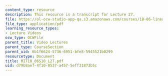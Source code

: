 ```yaml
---
content_type: resource
description: This resource is a transcript for Lecture 27.
file: https://ol-ocw-studio-app-qa.s3.amazonaws.com/courses/18-06-linear-algebra-spring-2010/d79b8aef4f100537a4575eff31873b5c_MIT18_06S10_L27.pdf
file_type: application/pdf
learning_resource_types:
- Lecture Videos
ocw_type: OCWFile
parent_title: Video Lectures
parent_type: CourseSection
parent_uid: 6b1f6624-5736-6951-bfe8-5945521b0299
resourcetype: Document
title: MIT18_06S10_L27.pdf
uid: d79b8aef-4f10-0537-a457-5eff31873b5c
---
```

